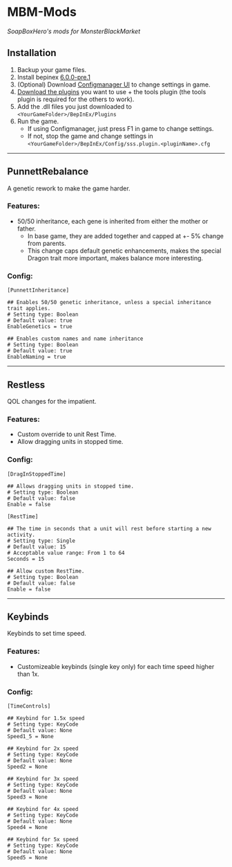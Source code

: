 # MBM-Mods
*SoapBoxHero's mods for MonsterBlackMarket*

## Installation
1. Backup your game files.
1. Install bepinex [6.0.0-pre.1](https://github.com/BepInEx/BepInEx/releases/tag/v6.0.0-pre.1)
1. (Optional) Download [Configmanager UI](https://github.com/SoapSoapSoapS/BepInEx.ConfigurationManager6.Core/releases/tag/v1.0) to change settings in game.
1. [Download the plugins](https://github.com/SoapSoapSoapS/MBM-Mods/releases/latest) you want to use + the tools plugin (the tools plugin is required for the others to work).
1. Add the .dll files you just downloaded to `<YourGameFolder>/BepInEx/Plugins`
1. Run the game.
   - If using Configmanager, just press F1 in game to change settings.
   - If not, stop the game and change settings in `<YourGameFolder>/BepInEx/Config/sss.plugin.<pluginName>.cfg`
---

## PunnettRebalance
A genetic rework to make the game harder.

### Features:

- 50/50 inheritance, each gene is inherited from either the mother or father.
   - In base game, they are added together and capped at +- 5% change from parents. 
   - This change caps default genetic enhancements, makes the special Dragon trait more important, makes balance more interesting.

### Config:

```
[PunnettInheritance]

## Enables 50/50 genetic inheritance, unless a special inheritance trait applies.
# Setting type: Boolean
# Default value: true
EnableGenetics = true

## Enables custom names and name inheritance
# Setting type: Boolean
# Default value: true
EnableNaming = true
```

---
## Restless
QOL changes for the impatient.

### Features:

- Custom override to unit Rest Time.
- Allow dragging units in stopped time.

### Config:

```
[DragInStoppedTime]

## Allows dragging units in stopped time.
# Setting type: Boolean
# Default value: false
Enable = false

[RestTime]

## The time in seconds that a unit will rest before starting a new activity.
# Setting type: Single
# Default value: 15
# Acceptable value range: From 1 to 64
Seconds = 15

## Allow custom RestTime.
# Setting type: Boolean
# Default value: false
Enable = false
```

---

## Keybinds
Keybinds to set time speed.

### Features:

- Customizeable keybinds (single key only) for each time speed higher than 1x.

### Config:

```
[TimeControls]

## Keybind for 1.5x speed
# Setting type: KeyCode
# Default value: None
Speed1_5 = None

## Keybind for 2x speed
# Setting type: KeyCode
# Default value: None
Speed2 = None

## Keybind for 3x speed
# Setting type: KeyCode
# Default value: None
Speed3 = None

## Keybind for 4x speed
# Setting type: KeyCode
# Default value: None
Speed4 = None

## Keybind for 5x speed
# Setting type: KeyCode
# Default value: None
Speed5 = None
```